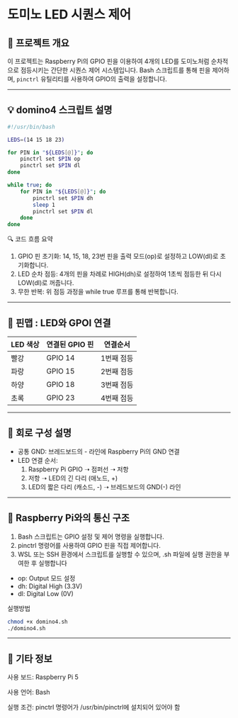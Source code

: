 # 도미노 LED 시퀀스 제어

## 📝 프로젝트 개요
이 프로젝트는 Raspberry Pi의 GPIO 핀을 이용하여 4개의 LED를 도미노처럼 순차적으로 점등시키는 간단한 시퀀스 제어 시스템입니다. Bash 스크립트를 통해 핀을 제어하며, `pinctrl` 유틸리티를 사용하여 GPIO의 출력을 설정합니다.

---

## 💡 domino4 스크립트 설명

```bash
#!/usr/bin/bash

LEDS=(14 15 18 23)

for PIN in "${LEDS[@]}"; do
    pinctrl set $PIN op
    pinctrl set $PIN dl
done

while true; do
    for PIN in "${LEDS[@]}"; do
        pinctrl set $PIN dh
        sleep 1
        pinctrl set $PIN dl
    done
done
```
🔍 코드 흐름 요약
1. GPIO 핀 초기화: 14, 15, 18, 23번 핀을 출력 모드(op)로 설정하고 LOW(dl)로 초기화합니다.
2. LED 순차 점등: 4개의 핀을 차례로 HIGH(dh)로 설정하여 1초씩 점등한 뒤 다시 LOW(dl)로 꺼줍니다.
3. 무한 반복: 위 점등 과정을 while true 루프를 통해 반복합니다.

---

## 🧩 핀맵 : LED와 GPOI 연결

| LED 색상 | 연결된 GPIO 핀 | 연결순서
|----------|----------------|---------
| 빨강     | GPIO 14        | 1번째 점등
| 파랑     | GPIO 15        | 2번째 점등
| 하양     | GPIO 18        | 3번째 점등
| 초록     | GPIO 23        | 4번째 점등

---
## 🔌 회로 구성 설명
- 공통 GND: 브레드보드의 - 라인에 Raspberry Pi의 GND 연결
- LED 연결 순서:
  1. Raspberry Pi GPIO ➝ 점퍼선 ➝ 저항 
  2. 저항 ➝ LED의 긴 다리 (애노드, +)
  3. LED의 짧은 다리 (캐소드, -) ➝ 브레드보드의 GND(-) 라인

---
## 🔄 Raspberry Pi와의 통신 구조
1. Bash 스크립트는 GPIO 설정 및 제어 명령을 실행합니다.
2. pinctrl 명령어를 사용하여 GPIO 핀을 직접 제어합니다.
3. WSL 또는 SSH 환경에서 스크립트를 실행할 수 있으며, .sh 파일에 실행 권한을 부여한 후 실행합니다
- op: Output 모드 설정
- dh: Digital High (3.3V)
- dl: Digital Low (0V)

실행방법
```bash
chmod +x domino4.sh
./domino4.sh
```

---
## 📎 기타 정보
사용 보드: Raspberry Pi 5

사용 언어: Bash

실행 조건: pinctrl 명령어가 /usr/bin/pinctrl에 설치되어 있어야 함
